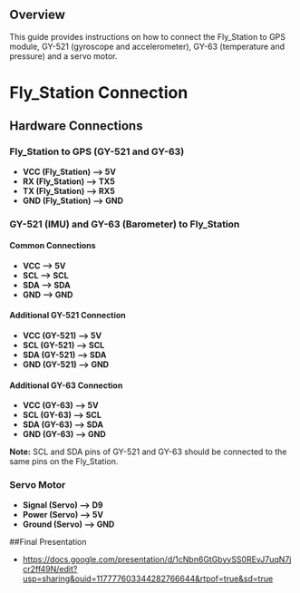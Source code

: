 ## Overview

This guide provides instructions on how to connect the Fly_Station to GPS module, GY-521 (gyroscope and accelerometer), GY-63 (temperature and pressure) and a servo motor.

# Fly_Station Connection

## Hardware Connections

### Fly_Station to GPS (GY-521 and GY-63)

- **VCC (Fly_Station) --> 5V**
- **RX (Fly_Station) --> TX5**
- **TX (Fly_Station) --> RX5**
- **GND (Fly_Station) --> GND**

### GY-521 (IMU) and GY-63 (Barometer) to Fly_Station

#### Common Connections
- **VCC --> 5V**
- **SCL --> SCL**
- **SDA --> SDA**
- **GND --> GND**

#### Additional GY-521 Connection
- **VCC (GY-521) --> 5V**
- **SCL (GY-521) --> SCL**
- **SDA (GY-521) --> SDA**
- **GND (GY-521) --> GND**

#### Additional GY-63 Connection
- **VCC (GY-63) --> 5V**
- **SCL (GY-63) --> SCL**
- **SDA (GY-63) --> SDA**
- **GND (GY-63) --> GND**

**Note:** SCL and SDA pins of GY-521 and GY-63 should be connected to the same pins on the Fly_Station.

### Servo Motor

- **Signal (Servo) --> D9**
- **Power (Servo) --> 5V**
- **Ground (Servo) --> GND**

##Final Presentation

- https://docs.google.com/presentation/d/1cNbn6GtGbyySS0REvJ7uqN7jcr2ff49N/edit?usp=sharing&ouid=117777603344282766644&rtpof=true&sd=true
